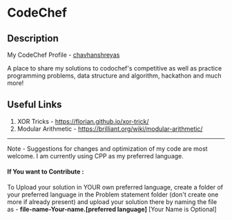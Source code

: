 # CodeChef

## Description
My CodeChef Profile - [chavhanshreyas](https://www.codechef.com/users/chavhanshreyas)

A place to share my solutions to codochef's competitive as well as practice programming problems, data structure and algorithm, hackathon and much more!

## Useful Links 

1. XOR Tricks - https://florian.github.io/xor-trick/ 
2. Modular Arithmetic - https://brilliant.org/wiki/modular-arithmetic/


---
Note - Suggestions for changes and optimization of my code are most welcome. I am currently using CPP as my preferred language. 

#### If You want to Contribute : 
To Upload your solution in YOUR own preferred language, create a folder of your preferred language in the Problem statement folder (don't create one more if already present) and upload your solution there by naming the file as - **file-name-Your-name.[preferred language]** [Your Name is Optional]

